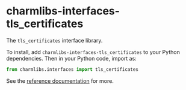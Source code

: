 # charmlibs-interfaces-tls_certificates

The `tls_certificates` interface library.

To install, add `charmlibs-interfaces-tls_certificates` to your Python dependencies. Then in your Python code, import as:

```py
from charmlibs.interfaces import tls_certificates
```

See the [reference documentation](https://documentation.ubuntu.com/charmlibs/reference/charmlibs/interfaces/tls_certificates) for more.
